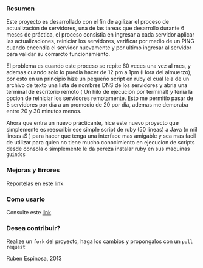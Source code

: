 ### Resumen

Este proyecto es desarrollado con el fin de agilizar el proceso de actualización de servidores, una de las tareas 
que desarrollo durante 6 meses de práctica, el proceso consistia en ingresar a cada servidor aplicar las actualizaciones,
reiniciar los servidores, verificar por medio de un PING cuando encendia el servidor nuevamente y por ultimo
ingresar al servidor para validar su corrarcto funcionamiento.

El problema es cuando este proceso se repite 60 veces una vez al mes, y ademas cuando solo lo puedía hacer de 12 pm a 1pm
(Hora del almuerzo), por esto en un principio hize un pequeño script en ruby el cual leia de un archivo de texto una
lista de nombres DNS de los servidores y abria una terminal de escritorio remoto ( Un hilo de ejecución por terminal) y 
tenia la opcion de reiniciar los servidores remotamente. Esto me permitío pasar de 5 servidores por día a un promedío de 
20 por día, ademas me demoraba entre 20 y 30 minutos menos.

Ahora que entra un nuevo prácticante, hice este nuevo proyecto que simplemente es reescribir ese simple script de ruby
(50 lineas) a Java (n mil lineas :S ) para hacer que tenga una interface mas amigable y sea mas facil de utilizar para 
quien no tiene mucho conocimiento en ejecucion de scripts desde consola o simplemente le da pereza instalar ruby en sus
maquinas `guindos`

### Mejoras y Errores
  Reportelas en este [link]( https://github.com/rderoldan1/updater/issues)

### Como usarlo
  Consulte este [link](https://github.com/rderoldan1/updater/wiki)
  
### Desea contribuir?

  Realize un `fork` del proyecto, haga los cambios y propongalos con un `pull request`
  
Ruben Espinosa, 2013  
